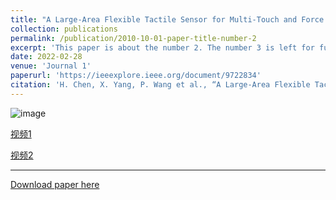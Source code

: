 ```yaml
---
title: "A Large-Area Flexible Tactile Sensor for Multi-Touch and Force Detection Using Electrical Impedance Tomography"
collection: publications
permalink: /publication/2010-10-01-paper-title-number-2
excerpt: 'This paper is about the number 2. The number 3 is left for future work.'
date: 2022-02-28
venue: 'Journal 1'
paperurl: 'https://ieeexplore.ieee.org/document/9722834'
citation: 'H. Chen, X. Yang, P. Wang et al., “A Large-Area Flexible Tactile Sensor for Multi-Touch and Force Detection Using Electrical Impedance Tomography,” IEEE Sensors Journal, vol. 22, no. 7, pp. 7119-7129, 2022.'
---
```

![image](https://github.com/Irobot-chf/hfchen.github.io/assets/52485558/8f2a7a9b-425e-469c-95a6-1ce5ae6b92f3)

[视频1](https://www.bilibili.com/video/BV1yh4y1a7H9/?vd_source=a962aee96d3df4e413ad86fa13aea283)

[视频2](https://www.bilibili.com/video/BV1Lj411C73C/?spm_id_from=333.999.0.0&vd_source=a962aee96d3df4e413ad86fa13aea283)

---
[Download paper here](http://academicpages.github.io/files/paper2.pdf)

